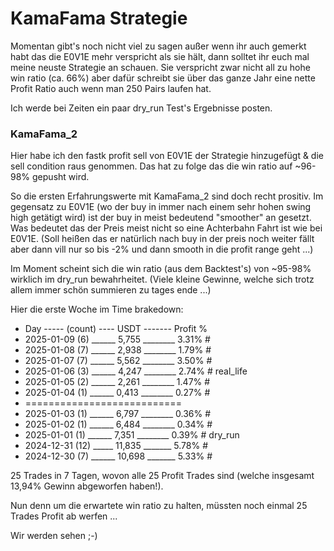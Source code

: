 # KamaFama Strategie

Momentan gibt's noch nicht viel zu sagen außer wenn ihr auch gemerkt habt das die E0V1E mehr verspricht als sie hält, dann solltet ihr euch mal meine neuste Strategie an schauen. Sie verspricht zwar nicht all zu hohe win ratio (ca. 66%) aber dafür schreibt sie über das ganze Jahr eine nette Profit Ratio auch wenn man 250 Pairs laufen hat.

Ich werde bei Zeiten ein paar dry_run Test's Ergebnisse posten.

### KamaFama_2

Hier habe ich den fastk profit sell von E0V1E der Strategie hinzugefügt & die sell condition raus genommen. Das hat zu folge das die win ratio auf ~96-98% gepusht wird.

So die ersten Erfahrungswerte mit KamaFama_2 sind doch recht prositiv. Im gegensatz zu E0V1E (wo der buy in immer nach einem sehr hohen swing high getätigt wird) ist der buy in meist bedeutend "smoother" an gesetzt. Was bedeutet das der Preis meist nicht so eine Achterbahn Fahrt ist wie bei E0V1E. (Soll heißen das er natürlich nach buy in der preis noch weiter fällt aber dann vill nur so bis -2% und dann smooth in die profit range geht ...)

Im Moment scheint sich die win ratio (aus dem Backtest's) von ~95-98% wirklich im dry_run bewahrheitet. (Viele kleine Gewinne, welche sich trotz allem immer schön summieren zu tages ende ...)

Hier die erste Woche im Time brakedown:

* Day ----- (count) ---- USDT ------- Profit %
* 2025-01-09 (6) ______ 5,755 ________ 3.31% #
* 2025-01-08 (7) ______ 2,938 ________ 1.79% #
* 2025-01-07 (7) ______ 5,562 ________ 3.50% #
* 2025-01-06 (3) ______ 4,247 ________ 2.74% # real_life
* 2025-01-05 (2) ______ 2,261 ________ 1.47% #
* 2025-01-04 (1) ______ 0,413 ________ 0.27% #
* ===========================
* 2025-01-03 (1) ______ 6,797 ________ 0.36% #
* 2025-01-02 (1) ______ 6,484 ________ 0.34% #
* 2025-01-01 (1) ______ 7,351 ________ 0.39% # dry_run
* 2024-12-31 (12) _____ 11,835 _______ 5.78% #
* 2024-12-30 (7) ______ 10,698 _______ 5.33% #

25 Trades in 7 Tagen, wovon alle 25 Profit Trades sind (welche insgesamt 13,94% Gewinn abgeworfen haben!).

Nun denn um die erwartete win ratio zu halten, müssten noch einmal 25 Trades Profit ab werfen ...

Wir werden sehen ;-)
